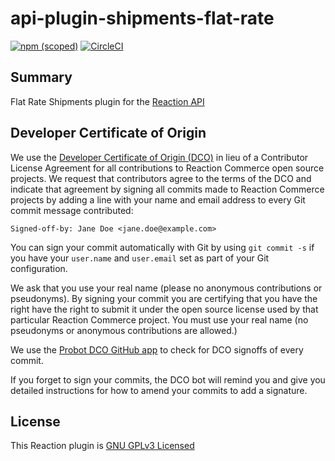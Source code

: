 # api-plugin-shipments-flat-rate

[![npm (scoped)](https://img.shields.io/npm/v/@reactioncommerce/api-plugin-shipments-flat-rate.svg)](https://www.npmjs.com/package/@reactioncommerce/api-plugin-shipments-flat-rate)
[![CircleCI](https://circleci.com/gh/reactioncommerce/api-plugin-shipments-flat-rate.svg?style=svg)](https://circleci.com/gh/reactioncommerce/api-plugin-shipments-flat-rate)

## Summary

Flat Rate Shipments plugin for the [Reaction API](https://github.com/reactioncommerce/reaction)

## Developer Certificate of Origin
We use the [Developer Certificate of Origin (DCO)](https://developercertificate.org/) in lieu of a Contributor License Agreement for all contributions to Reaction Commerce open source projects. We request that contributors agree to the terms of the DCO and indicate that agreement by signing all commits made to Reaction Commerce projects by adding a line with your name and email address to every Git commit message contributed:
```
Signed-off-by: Jane Doe <jane.doe@example.com>
```

You can sign your commit automatically with Git by using `git commit -s` if you have your `user.name` and `user.email` set as part of your Git configuration.

We ask that you use your real name (please no anonymous contributions or pseudonyms). By signing your commit you are certifying that you have the right have the right to submit it under the open source license used by that particular Reaction Commerce project. You must use your real name (no pseudonyms or anonymous contributions are allowed.)

We use the [Probot DCO GitHub app](https://github.com/apps/dco) to check for DCO signoffs of every commit.

If you forget to sign your commits, the DCO bot will remind you and give you detailed instructions for how to amend your commits to add a signature.

## License
This Reaction plugin is [GNU GPLv3 Licensed](./LICENSE.md)
